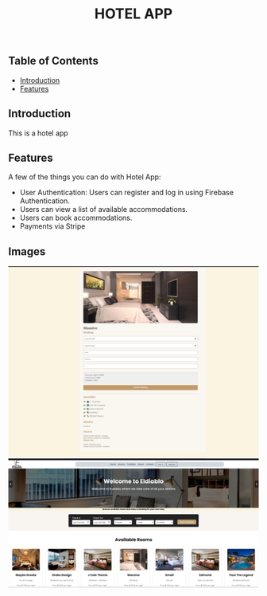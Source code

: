 <h1 align="center"> HOTEL APP </h1> <br>

## Table of Contents

- [Introduction](#introduction)
- [Features](#features)

## Introduction

This is a hotel app

## Features

A few of the things you can do with Hotel App:

- User Authentication: Users can register and log in using Firebase Authentication.
- Users can view a list of available accommodations.
- Users can book accommodations.
- Payments via Stripe

## Images

![Booking Screen](src/media/screen1.png)
![Home Screen](src/media/screen2.png)
